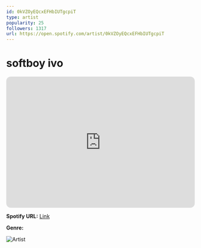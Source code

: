 ```yaml
---
id: 0kVZOyEQcxEFHbIUTgcpiT
type: artist
popularity: 25
followers: 1317
url: https://open.spotify.com/artist/0kVZOyEQcxEFHbIUTgcpiT
---
```

# softboy ivo

<iframe style="border-radius:12px" src="https://open.spotify.com/embed/artist/0kVZOyEQcxEFHbIUTgcpiT" width="100%" height="352" frameBorder="0" allowfullscreen="" allow="autoplay; clipboard-write; encrypted-media; fullscreen; picture-in-picture" loading="lazy"></iframe>

**Spotify URL:** [Link](https://open.spotify.com/artist/0kVZOyEQcxEFHbIUTgcpiT)

**Genre:** 

![Artist](https://i.scdn.co/image/ab6761610000e5eb8c58f10d22dc2f6b11eac21c)

